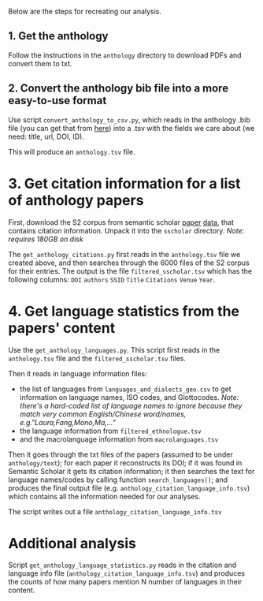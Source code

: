 Below are the steps for recreating our analysis.

## 1. Get the anthology

Follow the instructions in the `anthology` directory to download PDFs and convert them to txt.

## 2. Convert the anthology bib file into a more easy-to-use format

Use script `convert_anthology_to_csv.py`, which reads in the anthology .bib file (you can get that from [here](https://aclanthology.org/)) into a .tsv with the fields we care about (we need: title, url, DOI, ID).

This will produce an `anthology.tsv` file.

# 3. Get citation information for a list of anthology papers

First, download the S2 corpus from semantic scholar [paper](https://aclanthology.org/2020.acl-main.447/) [data](https://allenai.org/data/s2orc), that contains citation information. Unpack it into the `sscholar` directory. *Note: requires 180GB on disk*

The `get_anthology_citations.py` first reads in the `anthology.tsv` file we created above, and then searches through the 6000 files of the S2 corpus for their entries.
The output is the file `filtered_sscholar.tsv` which has the following columns: `DOI` `authors` `SSID` `Title` `Citations` `Venue` `Year`.

# 4. Get language statistics from the papers' content

Use the `get_anthology_languages.py`. This script first reads in the `anthology.tsv` file and the `filtered_sscholar.tsv` files.

Then it reads in language information files:
- the list of languages from `languages_and_dialects_geo.csv` to get information on language names, ISO codes, and Glottocodes. *Note: there's a hard-coded list of language names to ignore because they match very common English/Chinese word/names, e.g."Laura,Fang,Mono,Ma,..."*
- the language information from `filtered_ethnologue.tsv`
- and the macrolanguage information from `macrolanguages.tsv`

Then it goes through the txt files of the papers (assumed to be under `anthology/text`); for each paper it reconstructs its DOI; if it was found in Semantic Scholar it gets its citation information; it then searches the text for language names/codes by calling function `search_languages()`;  and produces the final output file (e.g. `anthology_citation_language_info.tsv`) which contains all the information needed for our analyses.

The script writes out a file `anthology_citation_language_info.tsv`



# Additional analysis
Script `get_anthology_language_statistics.py` reads in the citation and language info file (`anthology_citation_language_info.tsv`) and produces the counts of how many papers mention N number of languages in their content.